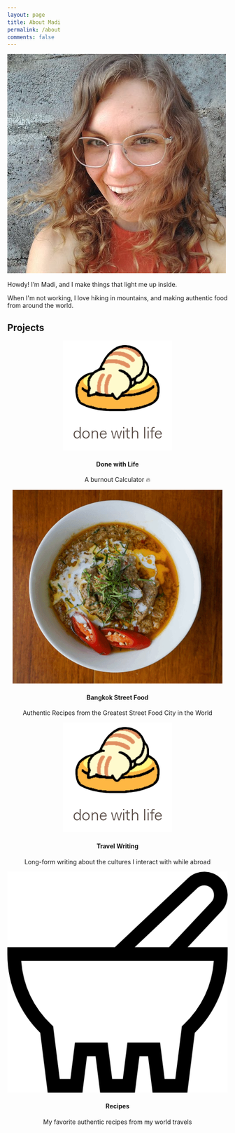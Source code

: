 ```yaml
---
layout: page
title: About Madi
permalink: /about
comments: false
---
```


<img class ="about_img" src="assets/images/about/happy_madi.jpg" alt="Madi Taskett">


Howdy! I’m Madi, and I make things that light me up inside. 

When I'm not working, I love hiking in mountains, and making authentic food from around the world.

## Projects

<div class="row">
  <div class="column">
    <center>
        <img class ="project_img" src="assets/images/about/done_with_life.png" alt="Done with Life">
        <h4>Done with Life</h4>
        <p>A burnout Calculator 🔥</p>
    </center>
  </div>
  <div class="column">
    <center>
        <img class ="project_img" src="assets/images/about/BKKcookbookgif.gif" alt="bangkok Street Food">
        <h4>Bangkok Street Food</h4>
        <p>Authentic Recipes from the Greatest Street Food City in the World</p>
    </center>
  </div>
</div>

<div class="row">
  <div class="column">
    <center>
        <img class ="project_img" src="assets/images/about/done_with_life.png" alt="Travel Writing">
        <h4>Travel Writing</h4>
        <p>Long-form writing about the cultures I interact with while abroad</p>
    </center>
  </div>
  
  <div class="column">
    <center>
        <img class ="project_img" src="assets/images/about/molcajete.png" alt="Recipes">
        <h4>Recipes</h4>
        <p>My favorite authentic recipes from my world travels</p>
    <center>    
  </div>
</div>